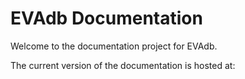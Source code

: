 # EVAdb Documentation

Welcome to the documentation project for EVAdb.

The current version of the documentation is hosted at:

<URL>